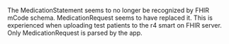 The MedicationStatement seems to no longer be recognized by FHIR mCode schema. MedicationRequest seems to have replaced it. This is experienced when uploading test patients to the r4 smart on FHIR server. Only MedicationRequest is parsed by the app.
